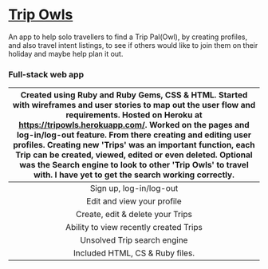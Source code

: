 
# [Trip Owls](https://tripowls.herokuapp.com/)

An app to help solo travellers to find a Trip Pal(Owl), by creating profiles, and also travel intent listings, to see if others would like to join them on their holiday and maybe help plan it out. 

### Full-stack web app

| Created using Ruby and Ruby Gems, CSS & HTML. Started with wireframes and user stories to map out the user flow and requirements. Hosted on Heroku at https://tripowls.herokuapp.com/. Worked on the pages and log-in/log-out feature. From there creating and editing user profiles. Creating new 'Trips' was an important function, each Trip can be created, viewed, edited or even deleted. Optional was the Search engine to look to other 'Trip Owls' to travel with. I have yet to get the search working correctly. |
| :------------------------------------:|
| Sign up, log-in/log-out |
| Edit and view your profile |
| Create, edit & delete your Trips |
| Ability to view recently created Trips|
| Unsolved Trip search engine |
| Included HTML, CS & Ruby files. |
